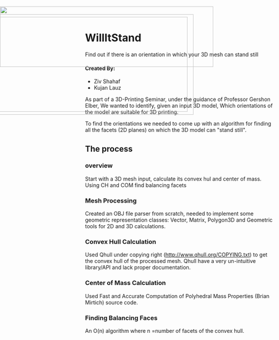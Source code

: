 # WillItStand
Find out if there is an orientation in which your 3D mesh can stand still

#### Created By:
 - Ziv Shahaf
 - Kujan Lauz

As part of a 3D-Printing Seminar, under the guidance of Professor Gershon Elber, We wanted to identify, given an input 3D model, Which orientations of the model are suitable for 3D printing.
 
To find the orientations we needed to come up with an algorithm for finding all the facets (2D planes) on which the 3D model can "stand still".

## The process

### overview
Start with a 3D mesh input, calculate its convex hul and center of mass.
Using CH and COM find balancing facets


### Mesh Processing
Created an OBJ file parser from scratch, needed to implement some geometric representation classes: Vector, Matrix, Polygon3D and Geometric tools for 2D and 3D calculations.

<img realwidth="1500" cropx="-36" cropy="49.981" realheight="708" originalsrc="http://lh3.googleusercontent.com/b7WbtYqVTIriuG4ce0r0OHkYJl0_mMmFWm0ULxMJOOqjE2jn-uBxg0pj82j78qrvLtFNd193LVQ47_SoRIEEbzuXDw=s538" src="http://lh3.googleusercontent.com/b7WbtYqVTIriuG4ce0r0OHkYJl0_mMmFWm0ULxMJOOqjE2jn-uBxg0pj82j78qrvLtFNd193LVQ47_SoRIEEbzuXDw=s538" style="position:absolute;left:-36px;top:50px;width:538px;height:254px;">

### Convex Hull Calculation
Used Qhull under copying right (http://www.qhull.org/COPYING.txt) to get the convex hull of the processed mesh. Qhull have a very un-intuitive library/API and lack proper documentation.

<img realwidth="1500" cropx="-51.5" cropy="42.681" realheight="708" originalsrc="http://lh3.googleusercontent.com/4LxT1gRV9d-ENaJFScmS68XWOzSP1eE03-ScJ_h9YR4C3HAdy4uudoSt9Ea4xK9qlUqK49p6VLGIGo3N4Ep8pmqqddU=s569" src="http://lh3.googleusercontent.com/4LxT1gRV9d-ENaJFScmS68XWOzSP1eE03-ScJ_h9YR4C3HAdy4uudoSt9Ea4xK9qlUqK49p6VLGIGo3N4Ep8pmqqddU=s569" style="position:absolute;left:-51px;top:43px;width:569px;height:269px;">

### Center of Mass Calculation
Used Fast and Accurate Computation of Polyhedral Mass Properties (Brian Mirtich) source code.


### Finding Balancing Faces
An O(n) algorithm where n =number of facets of the convex hull.

<img realwidth="1098" cropx="0" cropy="21.968579234972676" realheight="312" originalsrc="http://lh3.googleusercontent.com/GfoXh58w3UrGlpjNLxhUoLq-UhWacGSz3_f0UYKiuUze3Hbl1u3C_7Wi0CXTHe_Zmuagf4bMumWcEUG8XPn2RbZ-=s571" src="http://lh3.googleusercontent.com/GfoXh58w3UrGlpjNLxhUoLq-UhWacGSz3_f0UYKiuUze3Hbl1u3C_7Wi0CXTHe_Zmuagf4bMumWcEUG8XPn2RbZ-=s571" style="position:absolute;left:0px;top:22px;width:571px;height:162px;">

<img realwidth="1500" cropx="-36" cropy="50.012" realheight="708" originalsrc="http://lh3.googleusercontent.com/V9nKBYuLtBMMed5W001cDXhUTePu1arLqP27TrFakVL8mgUw3nIBxrSWyJQaruq4XM2kA3lFF0ojZ7F_lLAKr3ff9o4=s538" src="http://lh3.googleusercontent.com/V9nKBYuLtBMMed5W001cDXhUTePu1arLqP27TrFakVL8mgUw3nIBxrSWyJQaruq4XM2kA3lFF0ojZ7F_lLAKr3ff9o4=s538" style="position:absolute;left:-36px;top:50px;width:538px;height:254px;">
